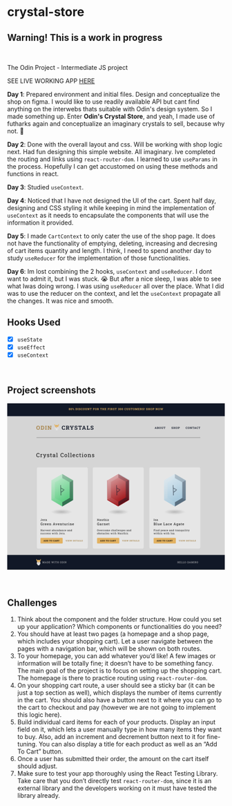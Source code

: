 # crystal-store

## Warning! This is a work in progress

</br>

The Odin Project - Intermediate JS project

SEE LIVE WORKING APP [HERE](http://hello-damiro.github.io/crystal-store)

**Day 1**: Prepared environment and initial files. Design and conceptualize the shop on figma. I would like to use readily available API but cant find anything on the interwebs thats suitable with Odin's design system. So I made something up. Enter **Odin's Crystal Store**, and yeah, I made use of futharks again and conceptualize an imaginary crystals to sell, because why not. 🤣

**Day 2**: Done with the overall layout and css. Will be working with shop logic next. Had fun designing this simple website. All imaginary. Ive completed the routing and links using `react-router-dom`. I learned to use `useParams` in the process. Hopefully I can get accustomed on using these methods and functions in react.

**Day 3**: Studied `useContext`.

**Day 4**: Noticed that I have not designed the UI of the cart. Spent half day, designing and CSS styling it while keeping in mind the implementation of `useContext` as it needs to encapsulate the components that will use the information it provided.

**Day 5**: I made `CartContext` to only cater the use of the shop page. It does not have the functionality of emptying, deleting, increasing and decresing of cart items quantity and length. I think, I need to spend another day to study `useReducer` for the implementation of those functionalities.

**Day 6**: Im lost combining the 2 hooks, `useContext` and `useReducer`. I dont want to admit it, but I was stuck. 😭 But after a nice sleep, I was able to see what Iwas doing wrong. I was using `useReducer` all over the place. What I did was to use the reducer on the context, and let the `useContext` propagate all the changes. It was nice and smooth.

## Hooks Used

- [x] `useState`
- [x] `useEffect`
- [x] `useContext`

</br>

## Project screenshots

![Screenshot](https://github.com/hello-damiro/crystal-store/blob/main/src/assets/screenshot.png?raw=true)

</br>

## Challenges

1. Think about the component and the folder structure. How could you set up your application? Which components or functionalities do you need?
2. You should have at least two pages (a homepage and a shop page, which includes your shopping cart). Let a user navigate between the pages with a navigation bar, which will be shown on both routes.
3. To your homepage, you can add whatever you’d like! A few images or information will be totally fine; it doesn’t have to be something fancy. The main goal of the project is to focus on setting up the shopping cart. The homepage is there to practice routing using `react-router-dom`.
4. On your shopping cart route, a user should see a sticky bar (it can be just a top section as well), which displays the number of items currently in the cart. You should also have a button next to it where you can go to the cart to checkout and pay (however we are not going to implement this logic here).
5. Build individual card items for each of your products. Display an input field on it, which lets a user manually type in how many items they want to buy. Also, add an increment and decrement button next to it for fine-tuning. You can also display a title for each product as well as an “Add To Cart” button.
6. Once a user has submitted their order, the amount on the cart itself should adjust.
7. Make sure to test your app thoroughly using the React Testing Library. Take care that you don’t directly test `react-router-dom`, since it is an external library and the developers working on it must have tested the library already.
